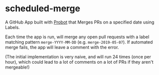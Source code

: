 # scheduled-merge

A GitHub App built with [Probot](https://github.com/probot/probot) that Merges
PRs on a specified date using Labels.

Each time the app is run, will merge any open pull requests with a label
matching pattern `merge-YYYY-MM-DD` (e.g.  `merge-2019-05-07`). If automated
merge fails, the app will leave a comment with the error.

(The initial implementation is very naive, and will run 24 times (once per
hour), which could lead to a lot of comments on a lot of PRs if they aren't
mergeable!)

